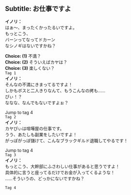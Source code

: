 # 

  
## Subtitle: お仕事ですよ
  
**イノリ：**  
はぁ～、まったくかったるいですよ。  
もっとこう、  
バーンってなってドカーン  
なシノギはないですかね？  
  
**Choice: (1)**  不満？  
**Choice: (2)**  そういえばカヤは？  
**Choice: (3)**  楽しくない？  
`Tag 1`  
**イノリ：**  
そんなの不満にきまってるですよ！  
しかもボスと二人きりなんて、もうこんなの拷も……  
ぴぃ！？  
ななな、なんでもないですよぉ？  
  
Jump to tag 4  
`Tag 2`  
**イノリ：**  
カヤぴぃは喧嘩屋の仕事です。  
うう、あたしも副業をしたいですよ！  
がっぽがっぽ儲けて、こんなブラックギルド退職してやるです！  
  
Jump to tag 4  
`Tag 3`  
**イノリ：**  
もっとこう、大幹部にふさわしい仕事があると思うですよ！  
具体的に言うと座ってるだけでお金が入ってくるような！  
……そういうの、どっかにないですかね？  
  
`Tag 4`  
